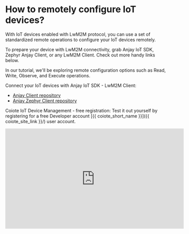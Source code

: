 # How to remotely configure IoT devices?

With IoT devices enabled with LwM2M protocol, you can use a set of standardized remote operations to configure your IoT devices remotely.

To prepare your device with LwM2M connectivity, grab Anjay IoT SDK, Zephyr Anjay Client, or any LwM2M Client. Check out more handy links below.

In our tutorial, we'll be exploring remote configuration options such as Read, Write, Observe, and Execute operations.

Connect your IoT devices with Anjay IoT SDK - LwM2M Client:

* [Anjay Client repository](https://github.com/AVSystem/Anjay)
* [Anjay Zephyr Client repository](https://github.com/AVSystem/Anjay-zephyr-client)

Coiote IoT Device Management - free registration:
Test it out yourself by registering for a free Developer account [{{ coiote_short_name }}]({{ coiote_site_link }}/) user account.

<iframe width="560" height="315" src="https://www.youtube.com/embed/3_EKJR6IMLs?si=NanXkrX8Dj_VTEfS" title="YouTube video player" frameborder="0" allow="accelerometer; autoplay; clipboard-write; encrypted-media; gyroscope; picture-in-picture; web-share" allowfullscreen></iframe>